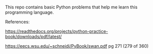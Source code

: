 This repo contains basic Python problems that help me learn this programming language.


References:

https://readthedocs.org/projects/python-practice-book/downloads/pdf/latest/   


https://eecs.wsu.edu/~schneidj/PyBook/swan.pdf    pg 271 (279 of 360)
